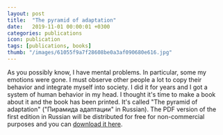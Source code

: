 ```yaml
---
layout: post
title:  "The pyramid of adaptation"
date:   2019-11-01 00:00:01 +0300
categories: publications
icon: publication
tags: [publications, books]
thumb: "/images/61055f9a7f28608be0a3af090680e616.jpg"
---
```


As you possibly know, I have mental problems. In particular, some my emotions were gone. I must observe other people a lot to copy their behavior and integrate myself into society. I did it for years and I got a system of human behavior in my head. I thought it's time to make a book about it and the book has been printed. It's called "The pyramid of adaptation" ("Пирамида адаптации" in Russian). The PDF version of the first edition in Russian will be distributed for free for non-commercial purposes and you can <a href='/files/И.%20А.%20Богачев%20-%20Пирамида%20адаптации%20(2019).pdf'>download it here</a>.

